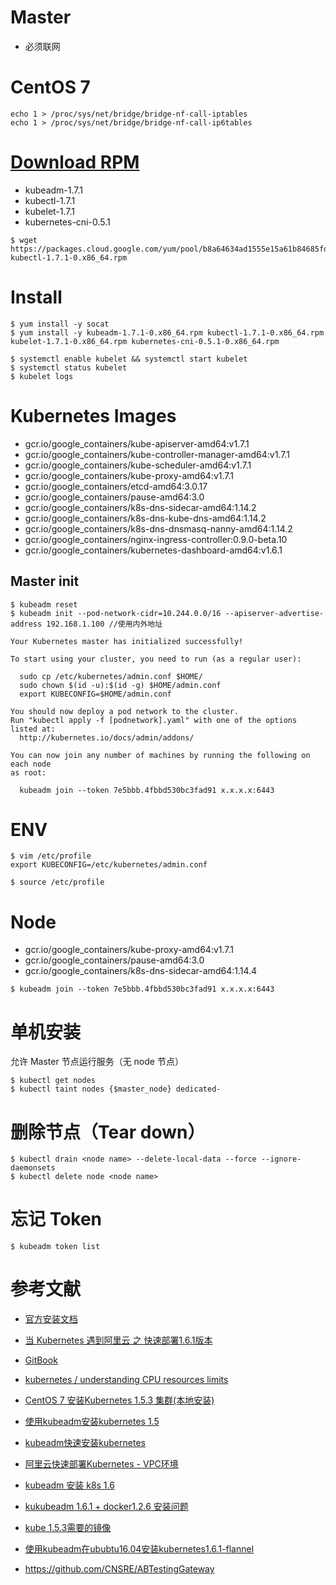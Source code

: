 # Master
- 必须联网

# CentOS 7
```
echo 1 > /proc/sys/net/bridge/bridge-nf-call-iptables
echo 1 > /proc/sys/net/bridge/bridge-nf-call-ip6tables
```

# [Download RPM](https://packages.cloud.google.com/yum/repos/kubernetes-el7-x86_64/repodata/primary.xml)
- kubeadm-1.7.1
- kubectl-1.7.1
- kubelet-1.7.1
- kubernetes-cni-0.5.1

```
$ wget https://packages.cloud.google.com/yum/pool/b8a64634ad1555e15a61b84685fd04959435ed6374b25e369f5bda89c8f03a6b-kubectl-1.7.1-0.x86_64.rpm
```

# Install
```
$ yum install -y socat
$ yum install -y kubeadm-1.7.1-0.x86_64.rpm kubectl-1.7.1-0.x86_64.rpm kubelet-1.7.1-0.x86_64.rpm kubernetes-cni-0.5.1-0.x86_64.rpm

$ systemctl enable kubelet && systemctl start kubelet
$ systemctl status kubelet
$ kubelet logs
```

# Kubernetes Images
- gcr.io/google_containers/kube-apiserver-amd64:v1.7.1
- gcr.io/google_containers/kube-controller-manager-amd64:v1.7.1
- gcr.io/google_containers/kube-scheduler-amd64:v1.7.1
- gcr.io/google_containers/kube-proxy-amd64:v1.7.1
- gcr.io/google_containers/etcd-amd64:3.0.17
- gcr.io/google_containers/pause-amd64:3.0
- gcr.io/google_containers/k8s-dns-sidecar-amd64:1.14.2
- gcr.io/google_containers/k8s-dns-kube-dns-amd64:1.14.2
- gcr.io/google_containers/k8s-dns-dnsmasq-nanny-amd64:1.14.2
- gcr.io/google_containers/nginx-ingress-controller:0.9.0-beta.10
- gcr.io/google_containers/kubernetes-dashboard-amd64:v1.6.1




## Master init
```
$ kubeadm reset
$ kubeadm init --pod-network-cidr=10.244.0.0/16 --apiserver-advertise-address 192.168.1.100 //使用内外地址

Your Kubernetes master has initialized successfully!

To start using your cluster, you need to run (as a regular user):

  sudo cp /etc/kubernetes/admin.conf $HOME/
  sudo chown $(id -u):$(id -g) $HOME/admin.conf
  export KUBECONFIG=$HOME/admin.conf

You should now deploy a pod network to the cluster.
Run "kubectl apply -f [podnetwork].yaml" with one of the options listed at:
  http://kubernetes.io/docs/admin/addons/

You can now join any number of machines by running the following on each node
as root:

  kubeadm join --token 7e5bbb.4fbbd530bc3fad91 x.x.x.x:6443
```

# ENV
```
$ vim /etc/profile
export KUBECONFIG=/etc/kubernetes/admin.conf

$ source /etc/profile
```


# Node
- gcr.io/google_containers/kube-proxy-amd64:v1.7.1
- gcr.io/google_containers/pause-amd64:3.0
- gcr.io/google_containers/k8s-dns-sidecar-amd64:1.14.4


```
$ kubeadm join --token 7e5bbb.4fbbd530bc3fad91 x.x.x.x:6443
```


# 单机安装
允许 Master 节点运行服务（无 node 节点）
```
$ kubectl get nodes
$ kubectl taint nodes {$master_node} dedicated-
```

# 删除节点（Tear down）
```
$ kubectl drain <node name> --delete-local-data --force --ignore-daemonsets
$ kubectl delete node <node name>
```

# 忘记 Token
```
$ kubeadm token list
```


# 参考文献
- [官方安装文档](https://kubernetes.io/docs/getting-started-guides/kubeadm/)
- [当 Kubernetes 遇到阿里云 之 快速部署1.6.1版本](https://yq.aliyun.com/articles/73922?spm=5176.100239.0.0.nmDR1u)
- [GitBook](https://feisky.gitbooks.io/kubernetes/plugins/rbac.html)



- [kubernetes / understanding CPU resources limits](https://stackoverflow.com/questions/42326645/kubernetes-understanding-cpu-resources-limits)

- [CentOS 7 安装Kubernetes 1.5.3 集群(本地安装)](http://yoyolive.com/2017/02/27/Kubernetes-1-5-3-Local-Install/)
- [使用kubeadm安装kubernetes 1.5](http://blog.frognew.com/2017/01/install-kubernetes-with-kubeadm.html)
- [kubeadm快速安装kubernetes](http://zkread.com/article/1233049.html)


- [阿里云快速部署Kubernetes - VPC环境](https://yq.aliyun.com/articles/66474?commentId=6660)
- [kubeadm 安装 k8s 1.6](http://blog.csdn.net/iiiiher/article/details/68946587)
- [kukubeadm 1.6.1 + docker1.2.6 安装问题](http://www.itdadao.com/articles/c15a1285927p0.html)
- [kube 1.5.3需要的镜像](https://hub.docker.com/r/ist0ne/kube-proxy-amd64/)
- [使用kubeadm在ububtu16.04安装kubernetes1.6.1-flannel](http://blog.csdn.net/ximenghappy/article/details/70157361)
- https://github.com/CNSRE/ABTestingGateway
